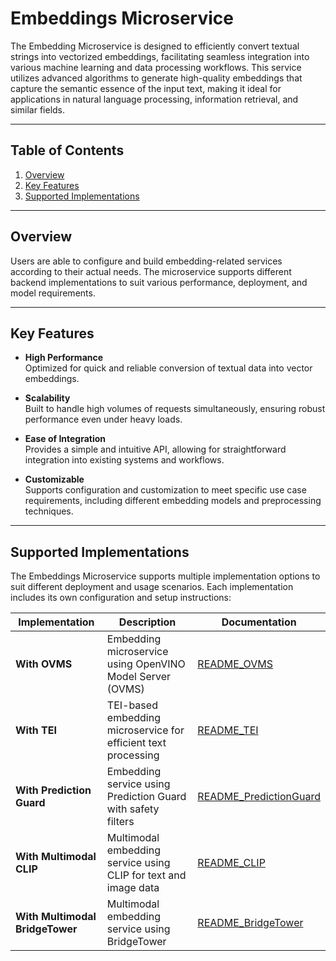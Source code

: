 # Embeddings Microservice

The Embedding Microservice is designed to efficiently convert textual strings into vectorized embeddings, facilitating seamless integration into various machine learning and data processing workflows. This service utilizes advanced algorithms to generate high-quality embeddings that capture the semantic essence of the input text, making it ideal for applications in natural language processing, information retrieval, and similar fields.

---

## Table of Contents

1. [Overview](#overview)
2. [Key Features](#key-features)
3. [Supported Implementations](#supported-implementations)

---

## Overview

Users are able to configure and build embedding-related services according to their actual needs. The microservice supports different backend implementations to suit various performance, deployment, and model requirements.

---

## Key Features

- **High Performance**  
  Optimized for quick and reliable conversion of textual data into vector embeddings.

- **Scalability**  
  Built to handle high volumes of requests simultaneously, ensuring robust performance even under heavy loads.

- **Ease of Integration**  
  Provides a simple and intuitive API, allowing for straightforward integration into existing systems and workflows.

- **Customizable**  
  Supports configuration and customization to meet specific use case requirements, including different embedding models and preprocessing techniques.

---

## Supported Implementations

The Embeddings Microservice supports multiple implementation options to suit different deployment and usage scenarios. Each implementation includes its own configuration and setup instructions:

| Implementation                  | Description                                                     | Documentation                                           |
| ------------------------------- | --------------------------------------------------------------- | ------------------------------------------------------- |
| **With OVMS**                   | Embedding microservice using OpenVINO Model Server (OVMS)       | [README_OVMS](src/README_ovms.md)                       |
| **With TEI**                    | TEI-based embedding microservice for efficient text processing  | [README_TEI](src/README_tei.md)                         |
| **With Prediction Guard**       | Embedding service using Prediction Guard with safety filters    | [README_PredictionGuard](src/README_predictionguard.md) |
| **With Multimodal CLIP**        | Multimodal embedding service using CLIP for text and image data | [README_CLIP](src/README_clip.md)                       |
| **With Multimodal BridgeTower** | Multimodal embedding service using BridgeTower                  | [README_BridgeTower](src/README_bridgetower.md)         |
